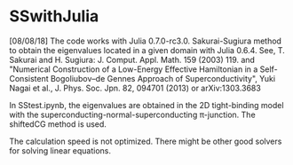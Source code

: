 # SSwithJulia
[08/08/18] The code works with Julia 0.7.0-rc3.0. 
Sakurai-Sugiura method to obtain the eigenvalues located in a given domain with Julia 0.6.4. See, T. Sakurai and H. Sugiura: J. Comput. Appl. Math. 159 (2003) 119. and "Numerical Construction of a Low-Energy Effective Hamiltonian in a Self-Consistent Bogoliubov–de Gennes Approach of Superconductivity", Yuki Nagai et al., J. Phys. Soc. Jpn. 82, 094701 (2013) or arXiv:1303.3683 

In SStest.ipynb, the eigenvalues are obtained in the 2D tight-binding model with the superconducting-normal-superconducting π-junction. The shiftedCG method is used.

The calculation speed is not optimized. There might be other good solvers for solving linear equations. 
